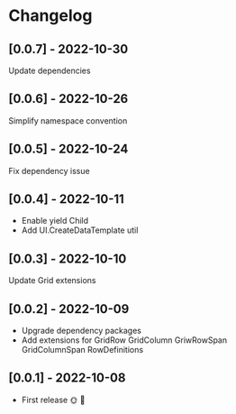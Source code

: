 # Changelog

## [0.0.7] - 2022-10-30

Update dependencies

## [0.0.6] - 2022-10-26

Simplify namespace convention

## [0.0.5] - 2022-10-24

Fix dependency issue

## [0.0.4] - 2022-10-11

- Enable yield Child
- Add UI.CreateDataTemplate util

## [0.0.3] - 2022-10-10

Update Grid extensions

## [0.0.2] - 2022-10-09

- Upgrade dependency packages
- Add extensions for GridRow GridColumn GriwRowSpan GridColumnSpan RowDefinitions

## [0.0.1] - 2022-10-08

* First release 🌞 🚀

